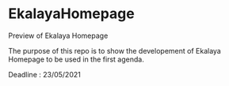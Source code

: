 # EkalayaHomepage
Preview of Ekalaya Homepage

The purpose of this repo is to show the developement of Ekalaya Homepage to be used in the first agenda.

Deadline : 23/05/2021
